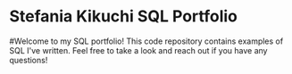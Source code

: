 # Stefania Kikuchi SQL Portfolio 
#Welcome to my SQL portfolio! This code repository contains examples of SQL I've written. Feel free to take a look and reach out if you have any questions! 
